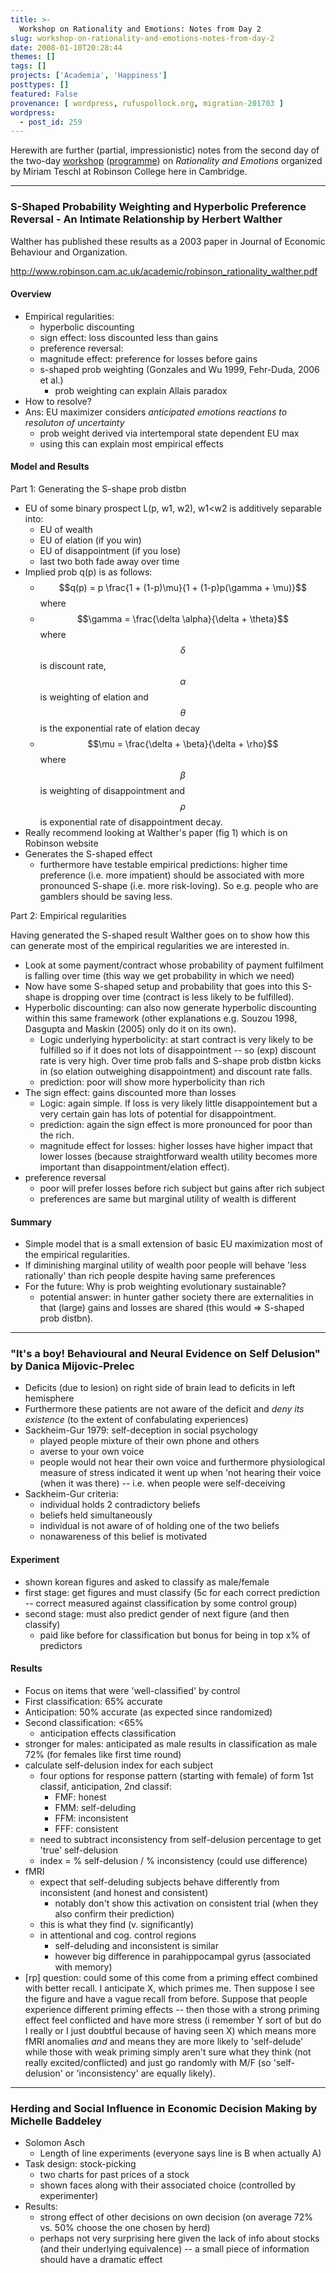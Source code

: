 ```yaml
---
title: >-
  Workshop on Rationality and Emotions: Notes from Day 2
slug: workshop-on-rationality-and-emotions-notes-from-day-2
date: 2008-01-10T20:28:44
themes: []
tags: []
projects: ['Academia', 'Happiness']
posttypes: []
featured: False
provenance: [ wordpress, rufuspollock.org, migration-201703 ]
wordpress:
  - post_id: 259
---
```


Herewith are further (partial, impressionistic) notes from the second day of the two-day [workshop](http://www.robinson.cam.ac.uk/academic/lectures.php) ([programme](http://www.robinson.cam.ac.uk/academic/robinson_rationality_programme.pdf)) on *Rationality and Emotions* organized by Miriam Teschl at Robinson College here in Cambridge.

----

### S-Shaped Probability Weighting and Hyperbolic Preference Reversal - An Intimate Relationship by Herbert Walther

Walther has published these results as a 2003 paper in Journal of Economic Behaviour and Organization.

http://www.robinson.cam.ac.uk/academic/robinson_rationality_walther.pdf

#### Overview

  * Empirical regularities:
    * hyperbolic discounting
    * sign effect: loss discounted less than gains
    * preference reversal:
    * magnitude effect: preference for losses before gains
    * s-shaped prob weighting (Gonzales and Wu 1999, Fehr-Duda, 2006 et al.)
      * prob weighting can explain Allais paradox
  * How to resolve?
  * Ans: EU maximizer considers *anticipated emotions reactions to resoluton of uncertainty*
    * prob weight derived via intertemporal state dependent EU max
    * using this can explain most empirical effects

#### Model and Results

Part 1: Generating the S-shape prob distbn

  * EU of some binary prospect L(p, w1, w2), w1<w2 is additively separable into:
    * EU of wealth
    * EU of elation (if you win)
    * EU of disappointment (if you lose)
    * last two both fade away over time
  * Implied prob q(p) is as follows:
    * $$q(p) = p \frac{1 + (1-p)\mu}{1 + (1-p)p(\gamma + \mu)}$$ where
    * $$\gamma = \frac{\delta \alpha}{\delta + \theta}$$ where $$\delta$$ is discount rate, $$\alpha$$ is weighting of elation and $$\theta$$ is the exponential rate of elation decay
    * $$\mu = \frac{\delta + \beta}{\delta + \rho}$$ where $$\beta$$ is weighting of disappointment and $$\rho$$ is exponential rate of disappointment decay.
  * Really recommend looking at Walther's paper (fig 1) which is on Robinson website
  * Generates the S-shaped effect
    * furthermore have testable empirical predictions: higher time preference (i.e. more impatient) should be associated with more pronounced S-shape (i.e. more risk-loving). So e.g. people who are gamblers should be saving less. 

Part 2: Empirical regularities 

Having generated the S-shaped result Walther goes on to show how this can generate most of the empirical regularities we are interested in.

  * Look at some payment/contract whose probability of payment fulfilment is falling over time (this way we get probability in which we need)
  * Now have some S-shaped setup and probability that goes into this S-shape is dropping over time (contract is less likely to be fulfilled).
  * Hyperbolic discounting: can also now generate hyperbolic discounting within this same framework (other explanations e.g. Souzou 1998, Dasgupta and Maskin (2005) only do it on its own).
    * Logic underlying hyperbolicity: at start contract is very likely to be fulfilled so if it does not lots of disappointment -- so (exp) discount rate is very high. Over time prob falls and S-shape prob distbn kicks in (so elation outweighing disappointment) and discount rate falls.
    * prediction: poor will show more hyperbolicity than rich
  * The sign effect: gains discounted more than losses
    * Logic: again simple. If loss is very likely little disappointement but a very certain gain has lots of potential for disappointment.
    * prediction: again the sign effect is more pronounced for poor than the rich.
    * magnitude effect for losses: higher losses have higher impact that lower losses (because straightforward wealth utility becomes more important than disappointment/elation effect).
  * preference reversal
    * poor will prefer losses before rich subject but gains after rich subject
    * preferences are same but marginal utility of wealth is different

#### Summary

  * Simple model that is a small extension of basic EU maximization most of the empirical regularities.
  * If diminishing marginal utility of wealth poor people will behave 'less rationally' than rich people despite having same preferences
  * For the future: Why is prob weighting evolutionary sustainable?
    * potential answer: in hunter gather society there are externalities in that (large) gains and losses are shared (this would => S-shaped prob distbn).

----

### "It's a boy! Behavioural and Neural Evidence on Self Delusion" by Danica Mijovic-Prelec

  * Deficits (due to lesion) on right side of brain lead to deficits in left hemisphere
  * Furthermore these patients are not aware of the deficit and *deny its existence* (to the extent of confabulating experiences)
  * Sackheim-Gur 1979: self-deception in social psychology
    * played people mixture of their own phone and others
    * averse to your own voice
    * people would not hear their own voice and furthermore physiological measure of stress indicated it went up when 'not hearing their voice (when it was there) -- i.e. when people were self-deceiving
  * Sackheim-Gur criteria:
    * individual holds 2 contradictory beliefs
    * beliefs held simultaneously
    * individual is not aware of of holding one of the two beliefs
    * nonawareness of this belief is motivated

#### Experiment

  * shown korean figures and asked to classify as male/female
  * first stage: get figures and must classify (5c for each correct prediction -- correct measured against classification by some control group)
  * second stage: must also predict gender of next figure (and then classify)
    * paid like before for classification but bonus for being in top x% of predictors

#### Results

  * Focus on items  that were 'well-classified' by control
  * First classification: 65% accurate
  * Anticipation: 50% accurate (as expected since randomized)
  * Second classification: <65%
    * anticipation effects classification 
  * stronger for males: anticipated as male results in classification as male 72% (for females like first time round)
  * calculate self-delusion index for each subject
    * four options for response pattern (starting with female) of form 1st classif, anticipation, 2nd classif:
      * FMF: honest
      * FMM: self-deluding
      * FFM: inconsistent
      * FFF: consistent
    * need to subtract inconsistency from self-delusion percentage to get 'true' self-delusion
    * index = % self-delusion / % inconsistency (could use difference)
  * fMRI
    * expect that self-deluding subjects behave differently from inconsistent (and honest and consistent)
      * notably don't show this activation on consistent trial (when they also confirm their prediction)
    * this is what they find (v. significantly)
    * in attentional and cog. control regions
      * self-deluding and inconsistent is similar
      * however big difference in parahippocampal gyrus (associated with memory)
  * [rp] question: could some of this come from a priming effect combined with better recall. I anticipate X, which primes me. Then suppose I see the figure and have a vague recall from before. Suppose that people experience different priming effects -- then those with a strong priming effect feel conflicted and have more stress (i remember Y sort of but do I really or I just doubtful because of having seen X) which means more fMRI anomalies *and* and means they are more likely to 'self-delude' while those with weak priming simply aren't sure what they think (not really excited/conflicted) and just go randomly with M/F (so 'self-delusion' or 'inconsistency' are equally likely).

----

### Herding and Social Influence in Economic Decision Making by Michelle Baddeley

  * Solomon Asch
    * Length of line experiments (everyone says line is B when actually A) 
  * Task design: stock-picking
    * two charts for past prices of a stock
    * shown faces along with their associated choice (controlled by experimenter)
  * Results:
    * strong effect of other decisions on own decision (on average 72% vs. 50% choose the one chosen by herd) 
    * perhaps not very surprising here given the lack of info about stocks (and their underlying equivalence) -- a small piece of information should have a dramatic effect


